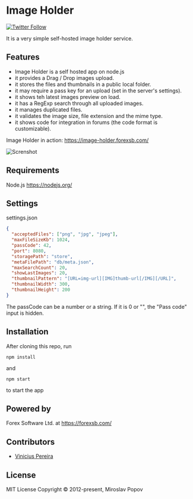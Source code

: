 # Image Holder

[![Twitter Follow](https://img.shields.io/twitter/follow/PopovMP.svg?style=social&maxAge=3600)](https://twitter.com/PopovMP)

It is a very simple self-hosted image holder service.

## Features

- Image Holder is a self hosted app on node.js
- it provides a Drag / Drop images upload.
- it stores the files and thumbnails in a public local folder.
- it may require a pass key for an upload (set in the server's settings).
- it shows teh latest images preview on load.
- it has a RegExp search through all uploaded images.
- it manages duplicated files.
- it validates the image size, file extension and the mime type.
- it shows code for integration in forums (the code format is customizable).

Image Holder in action: <https://image-holder.forexsb.com/>

![Screnshot](https://image-holder.forexsb.com/store/image-holder-screenshot.png)

## Requirements

Node.js <https://nodejs.org/>

## Settings

settings.json

```json
{
  "acceptedFiles": ["png", "jpg", "jpeg"],
  "maxFileSizeKb": 1024,
  "passCode": 42,
  "port": 8080,
  "storagePath": "store",
  "metaFilePath": "db/meta.json",
  "maxSearchCount": 20,
  "showLastImages": 20,
  "thumbnailPattern": "[URL=img-url][IMG]thumb-url[/IMG][/URL]",
  "thumbnailWidth": 300,
  "thumbnailHeight": 200
}
```

The passCode can be a number or a string. If it is 0 or "", the "Pass code" input is hidden.

## Installation

After cloning this repo, run

```shell
npm install
```

and

```shell
npm start
```

to start the app

## Powered by

Forex Software Ltd. at <https://forexsb.com/>

## Contributors

- [Vinicius Pereira](https://github.com/vinibpereira/)

## License

MIT License Copyright © 2012-present, Miroslav Popov
